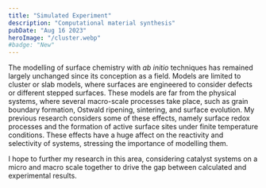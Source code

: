 ```yaml
---
title: "Simulated Experiment"
description: "Computational material synthesis"
pubDate: "Aug 16 2023"
heroImage: "/cluster.webp"
#badge: "New"
---
```


<p>The modelling of surface chemistry with <em>ab initio</em> techniques has remained largely unchanged since its conception as a field.
Models are limited to cluster or slab models, where surfaces are engineered to consider defects or different stepped surfaces.
These models are far from the physical systems, where several macro-scale processes take place, such as grain boundary formation, Ostwald ripening, sintering, and surface evolution.
My previous research considers some of these effects, namely surface redox processes and the formation of active surface sites under finite temperature conditions.
These effects have a huge affect on the reactivity and selectivity of systems, stressing the importance of modelling them.</p>
<p>I hope to further my research in this area, considering catalyst systems on a micro and macro scale together to drive the gap between calculated and experimental results.</p>


